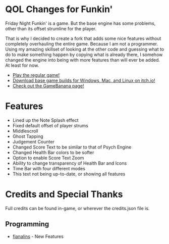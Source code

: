 # QOL Changes for Funkin'

Friday Night Funkin' is a game. But the base engine has some problems, other than its offset strumline for the player.

That is why I decided to create a fork that adds some nice features without completely overhauling the entire game. Because I am not a programmer.
Using my amazing skillset of looking at the other code and guessing what to do to make something happen by copying what is already there, I somehow changed the engine into being with more features than will ever be added. At least for now.

- [Play the regular game!](https://www.newgrounds.com/portal/view/770371)
- [Download base game builds for Windows, Mac, and Linux on itch.io!](https://ninja-muffin24.itch.io/funkin)
- [Check out the GameBanana page!](https://gamebanana.com/mods/522085)

# Features

- Lined up the Note Splash effect
- Fixed default offset of player strums
- Middlescroll
- Ghost Tapping
- Judgement Counter
- Changed Score Text to be similar to that of Psych Engine
- Changed Health Bar colors to be softer
- Option to enable Score Text Zoom
- Ability to change transparency of Health Bar and Icons
- Time Bar with four different modes
- This text not being up-to-date, or showing all features

# Credits and Special Thanks

Full credits can be found in-game, or wherever the credits.json file is.

## Programming
- [fianalins](https://www.youtube.com/fianalins) - New Features
